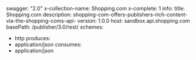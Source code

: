 swagger: "2.0"
x-collection-name: Shopping.com
x-complete: 1
info:
  title: Shopping.com
  description: shopping-com-offers-publishers-rich-content-via-the-shopping-coms-api-
  version: 1.0.0
host: sandbox.api.shopping.com
basePath: /publisher/3.0/rest/
schemes:
- http
produces:
- application/json
consumes:
- application/json